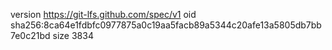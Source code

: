 version https://git-lfs.github.com/spec/v1
oid sha256:8ca64e1fdbfc0977875a0c19aa5facb89a5344c20afe13a5805db7bb7e0c21bd
size 3834
